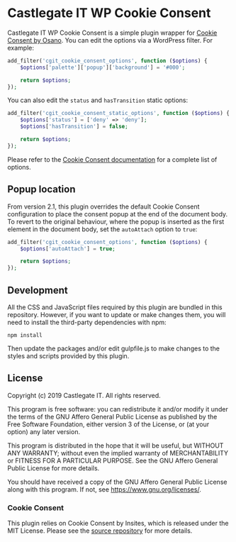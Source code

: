 # Castlegate IT WP Cookie Consent

Castlegate IT WP Cookie Consent is a simple plugin wrapper for [Cookie Consent by Osano](https://cookieconsent.osano.com/). You can edit the options via a WordPress filter. For example:

~~~ php
add_filter('cgit_cookie_consent_options', function ($options) {
    $options['palette']['popup']['background'] = '#000';

    return $options;
});
~~~

You can also edit the `status` and `hasTransition` static options:

~~~ php
add_filter('cgit_cookie_consent_static_options', function ($options) {
    $options['status'] = ['deny' => 'deny'];
    $options['hasTransition'] = false;

    return $options;
});
~~~

Please refer to the [Cookie Consent documentation](https://www.osano.com/cookieconsent/documentation/javascript-api/) for a complete list of options.

## Popup location

From version 2.1, this plugin overrides the default Cookie Consent configuration to place the consent popup at the end of the document body. To revert to the original behaviour, where the popup is inserted as the first element in the document body, set the `autoAttach` option to `true`:

~~~ php
add_filter('cgit_cookie_consent_options', function ($options) {
    $options['autoAttach'] = true;

    return $options;
});
~~~

## Development

All the CSS and JavaScript files required by this plugin are bundled in this repository. However, if you want to update or make changes them, you will need to install the third-party dependencies with npm:

    npm install

Then update the packages and/or edit gulpfile.js to make changes to the styles and scripts provided by this plugin.

## License

Copyright (c) 2019 Castlegate IT. All rights reserved.

This program is free software: you can redistribute it and/or modify it under the terms of the GNU Affero General Public License as published by the Free Software Foundation, either version 3 of the License, or (at your option) any later version.

This program is distributed in the hope that it will be useful, but WITHOUT ANY WARRANTY; without even the implied warranty of MERCHANTABILITY or FITNESS FOR A PARTICULAR PURPOSE. See the GNU Affero General Public License for more details.

You should have received a copy of the GNU Affero General Public License along with this program. If not, see <https://www.gnu.org/licenses/>.

### Cookie Consent

This plugin relies on Cookie Consent by Insites, which is released under the MIT License. Please see the [source repository](https://github.com/insites/cookieconsent) for more details.
